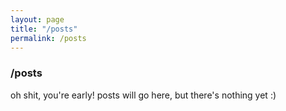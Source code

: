 ```yaml
---
layout: page
title: "/posts"
permalink: /posts
---
```


### /posts

oh shit, you're early! posts will go here, but there's nothing yet :)
